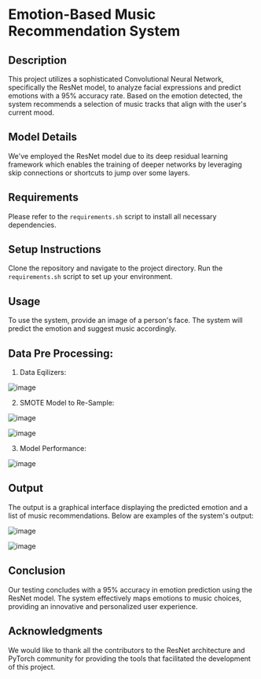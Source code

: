 # Emotion-Based Music Recommendation System

## Description
This project utilizes a sophisticated Convolutional Neural Network, specifically the ResNet model, to analyze facial expressions and predict emotions with a 95% accuracy rate. Based on the emotion detected, the system recommends a selection of music tracks that align with the user's current mood.

## Model Details
We've employed the ResNet model due to its deep residual learning framework which enables the training of deeper networks by leveraging skip connections or shortcuts to jump over some layers. 

## Requirements
Please refer to the `requirements.sh` script to install all necessary dependencies.

## Setup Instructions
Clone the repository and navigate to the project directory. Run the `requirements.sh` script to set up your environment.

## Usage
To use the system, provide an image of a person's face. The system will predict the emotion and suggest music accordingly.

## Data Pre Processing:

1. Data Eqilizers:

![image](https://github.com/narayan123411/Emotion-Driven-Music-Recommendations/assets/53684708/a5afacd2-721a-4ff9-94dd-56fc02306445)

2. SMOTE Model to Re-Sample:
   
![image](https://github.com/narayan123411/Emotion-Driven-Music-Recommendations/assets/53684708/4577bd18-2e99-4833-810c-4dbe1bf00776)

![image](https://github.com/narayan123411/Emotion-Driven-Music-Recommendations/assets/53684708/fac9be03-8863-47d4-b208-adf3325552c1)

   
3. Model Performance:

![image](https://github.com/narayan123411/Emotion-Driven-Music-Recommendations/assets/53684708/cae42dde-87b6-4575-ac8c-1fcc19439b61)
 

## Output
The output is a graphical interface displaying the predicted emotion and a list of music recommendations. Below are examples of the system's output:

![image](https://github.com/narayan123411/Emotion-Driven-Music-Recommendations/assets/53684708/1d3754e9-a171-4921-8458-f7f7b1880828)

![image](https://github.com/narayan123411/Emotion-Driven-Music-Recommendations/assets/53684708/170b253b-b24e-426f-8047-d22ab3caf30f)


## Conclusion
Our testing concludes with a 95% accuracy in emotion prediction using the ResNet model. The system effectively maps emotions to music choices, providing an innovative and personalized user experience.

## Acknowledgments
We would like to thank all the contributors to the ResNet architecture and PyTorch community for providing the tools that facilitated the development of this project.
